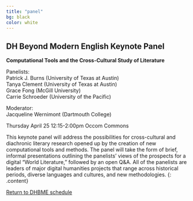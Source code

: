 ```yaml
---
title: "panel"
bg: black
color: white
---
```


## DH Beyond Modern English Keynote Panel

**Computational Tools and the Cross-Cultural Study of Literature**

Panelists:  
Patrick J. Burns (University of Texas at Austin)  
Tanya Clement (University of Texas at Austin)  
Grace Fong (McGill University)  
Carrie Schroeder (University of the Pacific)    

Moderator:  
Jacqueline Wernimont (Dartmouth College)  

Thursday April 25
12:15-2:00pm
Occom Commons  

This keynote panel will address the possibilities for cross-cultural and diachronic literary research opened up by the creation of new computational tools and methods. The panel will take the form of brief, informal presentations outlining the panelists’ views of the prospects for a digital “World Literature,” followed by an open Q&A. All of the panelists are leaders of major digital humanities projects that range across historical periods, diverse languages and cultures, and new methodologies.
{: .content}

<a href="#schedule">Return to DHBME schedule</a>
